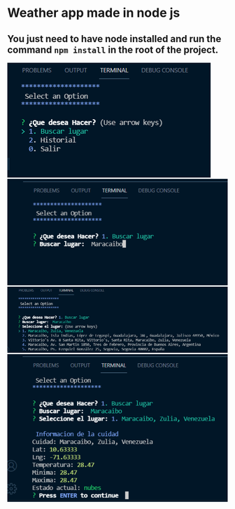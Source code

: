 # Weather app made in node js

## You just need to have node installed and run the command `npm install` in the root of the project.

![image 1](img/img1.png)
![image 2](img/img2.png)
![image 1](img/img3.png)
![image 2](img/img4.png)
